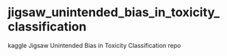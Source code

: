 # jigsaw_unintended_bias_in_toxicity_classification
kaggle Jigsaw Unintended Bias in Toxicity Classification repo
